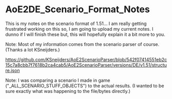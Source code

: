 # AoE2DE_Scenario_Format_Notes
This is my notes on the scenario format of 1.51... I am really getting frustrated working on this so, I am going to upload my current notes. I dunno if I will finish these but, this will hopefully explain it a bit more to you.

Note: Most of my information comes from the scenario parser of course. (Thanks a lot KSneijders.)

https://github.com/KSneijders/AoE2ScenarioParser/blob/542f07414551eb2c15c7a8cbb7f7618b2ca4cab5/AoE2ScenarioParser/versions/DE/v1.51/structure.json

Note: I was comparing a scenario I made in game ("_ALL_SCENARIO_STUFF_OBJECTS") to the actual results. (I wanted to be sure exactly what was happening to the file/bytes directly.)
